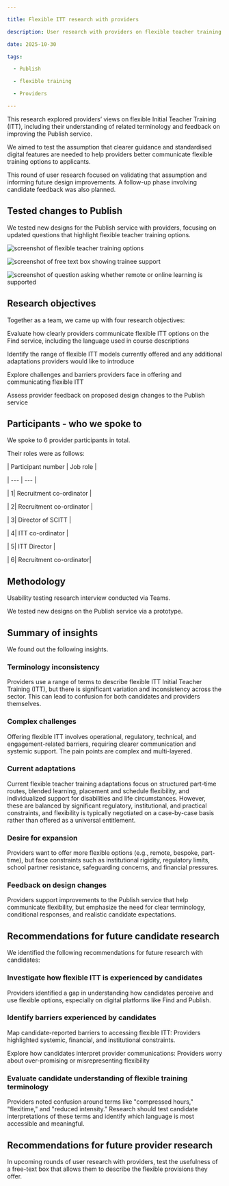 ```yaml
--- 

title: Flexible ITT research with providers 

description: User research with providers on flexible teacher training 

date: 2025-10-30 

tags: 

  - Publish 

  - flexible training 

  - Providers 

--- 
```


 

This research explored providers’ views on flexible Initial Teacher Training (ITT), including their understanding of related terminology and feedback on improving the Publish service. 

We aimed to test the assumption that clearer guidance and standardised digital features are needed to help providers better communicate flexible training options to applicants. 

This round of user research focused on validating that assumption and informing future design improvements. A follow-up phase involving candidate feedback was also planned. 

 

## Tested changes to Publish 

 
We tested new designs for the Publish service with providers, focusing on updated questions that highlight flexible teacher training options. 

![screenshot of flexible teacher training options](study_pattern.png) 

![screenshot of free text box showing trainee support](support_trainees.png) 

![screenshot of question asking whether remote or online learning is supported](online_learning.png) 

 

## Research objectives 

Together as a team, we came up with four research objectives: 

Evaluate how clearly providers communicate flexible ITT options on the Find service, including the language used in course descriptions 

Identify the range of flexible ITT models currently offered and any additional adaptations providers would like to introduce 

Explore challenges and barriers providers face in offering and communicating flexible ITT 

Assess provider feedback on proposed design changes to the Publish service 

 

## Participants - who we spoke to 

We spoke to 6 provider participants in total.  

Their roles were as follows: 

| Participant number | Job role | 

| --- | --- |  

| 1| Recruitment co-ordinator | 

| 2| Recruitment co-ordinator | 

| 3| Director of SCITT | 

| 4| ITT co-ordinator | 

| 5| ITT Director | 

| 6| Recruitment co-ordinator| 

 

## Methodology  

Usability testing research interview conducted via Teams. 

We tested new designs on the Publish service via a prototype.  

 

## Summary of insights 

We found out the following insights. 

### Terminology inconsistency 

Providers use a range of terms to describe flexible ITT  Initial Teacher Training (ITT), but there is significant variation and inconsistency across the sector. This can lead to confusion for both candidates and providers themselves.  

### Complex challenges 

Offering flexible ITT involves operational, regulatory, technical, and engagement-related barriers, requiring clearer communication and systemic support. The pain points are complex and multi-layered. ​ 

### Current adaptations 

Current flexible teacher training adaptations focus on structured part-time routes, blended learning, placement and schedule flexibility, and individualized support for disabilities and life circumstances. However, these are balanced by significant regulatory, institutional, and practical constraints, and flexibility is typically negotiated on a case-by-case basis rather than offered as a universal entitlement.​ 

### Desire for expansion  

Providers want to offer more flexible options (e.g., remote, bespoke, part-time), but face constraints such as institutional rigidity, regulatory limits, school partner resistance, safeguarding concerns, and financial pressures. 

### Feedback on design changes 

Providers support improvements to the Publish service that help communicate flexibility, but emphasize the need for clear terminology, conditional responses, and realistic candidate expectations. 

 

## Recommendations for future candidate research  

We identified the following recommendations for future research with candidates: 

### Investigate how flexible ITT is experienced by candidates​ 

​Providers identified a gap in understanding how candidates perceive and use flexible options, especially on digital platforms like Find and Publish.​ 

 

### Identify barriers experienced by candidates ​ 

​Map candidate-reported barriers to accessing flexible ITT: Providers highlighted systemic, financial, and institutional constraints. ​ 

Explore how candidates interpret provider communications: Providers worry about over-promising or misrepresenting flexibility​ 

 

### Evaluate candidate understanding of flexible training terminology​ 

​Providers noted confusion around terms like "compressed hours," "flexitime," and "reduced intensity." Research should test candidate interpretations of these terms and identify which language is most accessible and meaningful. 

 

## Recommendations for future provider research 

In upcoming rounds of user research with providers, test the usefulness of a free-text box that allows them to describe the flexible provisions they offer. 
